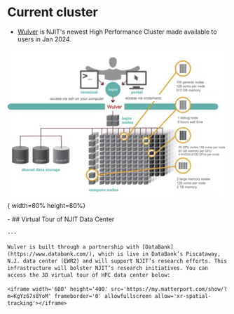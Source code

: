 # Current cluster

* [Wulver](wulver.md) is NJIT's newest High Performance Cluster made available to users in Jan 2024.

![Wulver](../assets/images/Wulver-schematic.png){ width=80% height=80%}

<div class="grid cards" markdown>
-   ## Virtual Tour of NJIT Data Center

    ---

    Wulver is built through a partnership with [DataBank](https://www.databank.com/), which is live in DataBank’s Piscataway, N.J. data center (EWR2) and will support NJIT’s research efforts. This infrastructure will bolster NJIT’s research initiatives. You can access the 3D virtual tour of HPC data center below:

    <iframe width='600' height='400' src='https://my.matterport.com/show/?m=KgYz67s8YoM' frameborder='0' allowfullscreen allow='xr-spatial-tracking'></iframe>

</div>